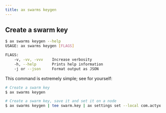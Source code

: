 ```yaml
---
title: ax swarms keygen
---
```


## Create a swarm key

```bash
$ ax swarms keygen --help
USAGE: ax swarms keygen [FLAGS]

FLAGS:
    -v, -vv, -vvv    Increase verbosity
    -h, --help       Prints help information
    -j or --json     Format output as JSON
```

This command is extremely simple; see for yourself:

```bash
# Create a swarm key
$ ax swarms keygen

# Create a swarm key, save it and set it on a node
$ ax swarms keygen | tee swarm.key | ax settings set --local com.actyx.os/general/swarmKey @- 10.2.3.23
```